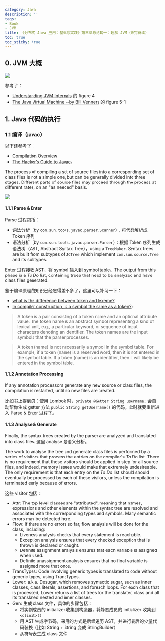 ```yaml
---
category: Java
description: ''
tags:
- Book
- JVM
title: 《分布式 Java 应用：基础与实践》第三章总结其一：理解 JVM（未完待续）
toc: true
toc_sticky: true
---
```


[JVM]: https://farm2.staticflickr.com/1574/23812248622_971a1f1af9_o_d.png
[javac-flow]: https://farm6.staticflickr.com/5707/23292344914_0c82d3db96_o_d.png

## 0. JVM 大概

![][JVM]

参考了：

- [Understanding JVM Internals](http://www.cubrid.org/blog/dev-platform/understanding-jvm-internals) 的 figure 4 
- [The Java Virtual Machine --by Bill Venners](http://www.artima.com/insidejvm/ed2/jvm2.html) 的 figure 5-1

## 1. Java 代码的执行

### 1.1 编译（javac）

以下还参考了：

- [Compilation Overview](http://openjdk.java.net/groups/compiler/doc/compilation-overview)
- [The Hacker’s Guide to Javac](http://scg.unibe.ch/archive/projects/Erni08b.pdf)。  

The process of compiling a set of source files into a corresponding set of class files is not a simple one, but can be generally divided into three stages. Different parts of source files may proceed through the process at different rates, on an "as needed" basis.  

![][javac-flow]

#### 1.1.1 Parse & Enter

Parse 过程包括：

* 词法分析（by `com.sun.tools.javac.parser.Scanner`）：将代码解析成 Token 序列
* 语法分析（by `com.sun.tools.javac.parser.Parser`）：根据 Token 序列生成语法树（AST, Abstract Syntax Tree），using a `TreeMaker`. Syntax trees are built from subtypes of `JCTree` which implement `com.sun.source.Tree` and its subtypes.

Enter 过程接收 AST，将 symbol 输入到 symbol table。The output from this phase is a _To Do_ list, containing trees that need to be analyzed and have class files generated.

鉴于编译原理的知识已经忘得差不多了，这里可以补习一下：

- [what is the difference between token and lexeme?](http://stackoverflow.com/questions/14954721/what-is-the-difference-between-token-and-lexeme) 
- [In compiler construction, is a symbol the same as a token?](http://stackoverflow.com/questions/6872865/in-compiler-construction-is-a-symbol-the-same-as-a-token)）

> A token is a pair consisting of a token name and an optional attribute value. The token name is an abstract symbol representing a kind of lexical unit, e.g., a particular keyword, or sequence of input characters denoting an identifier. The token names are the input symbols that the parser processes.  

<!-- -->

> A token (name) is not necessarily a symbol in the symbol table. For example, if a token (name) is a reserved word, then it is not entered in the symbol table. If a token (name) is an identifier, then it will likely be entered in the symbol table.

#### 1.1.2 Annotation Processing

If any annotation processors generate any new source or class files, the compilation is restarted, until no new files are created.  

比如书上提到的：使用 Lombok 时，`private @Getter String username;` 会自动帮你生成 getter 方法 `public String getUsername()` 的代码，此时就要重新进入 Parse & Enter 过程了。

#### 1.1.3 Analyse & Generate

Finally, the syntax trees created by the parser are analyzed and translated into class files. 这里 analyse 是语义分析。  

The work to analyse the tree and generate class files is performed by a series of visitors that process the entries on the compiler's _To Do_ list. There is no requirement that these visitors should be applied in step for all source files, and indeed, memory issues would make that extremely undesireable. The only requirement is that each entry on the _To Do_ list should should eventually be processed by each of these visitors, unless the compilation is terminated early because of errors.

这些 visitor 包括：

* Attr: The top level classes are "attributed", meaning that names, expressions and other elements within the syntax tree are resolved and associated with the corresponding types and symbols. Many semantic errors may be detected here.
* Flow: If there are no errors so far, flow analysis will be done for the class, including: 
	* Liveness analysis checks that every statement is reachable.
	* Exception analysis ensures that every checked exception that is thrown is declared or caught. 
	* Definite assignment analysis ensures that each variable is assigned when used.
	* Definite unassignment analysis ensures that no final variable is assigned more that once.
* TransTypes: Code involving generic types is translated to code without generic types, using TransTypes.
* Lower: a.k.a. Desugar, which removes syntactic sugar, such as inner classes, class literals, assertions, and
foreach loops. For each class that is processed, Lower returns a list of trees for the translated class and all its translated nested and inner classes.
* Gen: 生成 class 文件，具体的步骤包括：
	* 将实例成员的 initializer 收集到构造器，将静态成员的 initializer 收集到 `<clinit>()`
	* 用 AST 生成字节码，采用的方式是后续遍历 AST，并进行最后的少量代码装换（比如 String + String 变成 StringBuilder）
	* 从符号表生成 class 文件